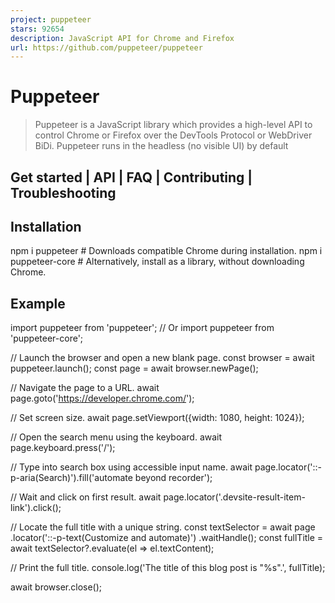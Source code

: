```yaml
---
project: puppeteer
stars: 92654
description: JavaScript API for Chrome and Firefox
url: https://github.com/puppeteer/puppeteer
---
```


Puppeteer
=========

> Puppeteer is a JavaScript library which provides a high-level API to control Chrome or Firefox over the DevTools Protocol or WebDriver BiDi. Puppeteer runs in the headless (no visible UI) by default

Get started | API | FAQ | Contributing | Troubleshooting
--------------------------------------------------------

Installation
------------

npm i puppeteer # Downloads compatible Chrome during installation.
npm i puppeteer-core # Alternatively, install as a library, without downloading Chrome.

Example
-------

import puppeteer from 'puppeteer';
// Or import puppeteer from 'puppeteer-core';

// Launch the browser and open a new blank page.
const browser \= await puppeteer.launch();
const page \= await browser.newPage();

// Navigate the page to a URL.
await page.goto('https://developer.chrome.com/');

// Set screen size.
await page.setViewport({width: 1080, height: 1024});

// Open the search menu using the keyboard.
await page.keyboard.press('/');

// Type into search box using accessible input name.
await page.locator('::-p-aria(Search)').fill('automate beyond recorder');

// Wait and click on first result.
await page.locator('.devsite-result-item-link').click();

// Locate the full title with a unique string.
const textSelector \= await page
  .locator('::-p-text(Customize and automate)')
  .waitHandle();
const fullTitle \= await textSelector?.evaluate(el \=> el.textContent);

// Print the full title.
console.log('The title of this blog post is "%s".', fullTitle);

await browser.close();

